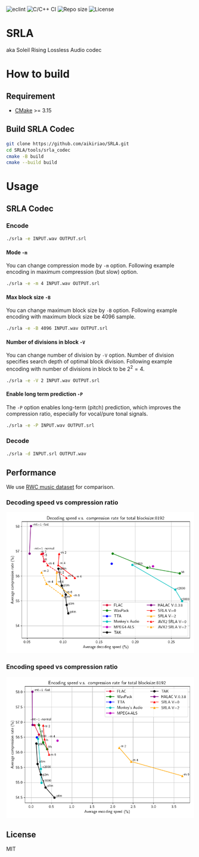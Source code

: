 ![eclint](https://github.com/aikiriao/SRLA/actions/workflows/eclint.yml/badge.svg?branch=main)
![C/C++ CI](https://github.com/aikiriao/SRLA/actions/workflows/c-cpp.yml/badge.svg?branch=main)
![Repo size](https://img.shields.io/github/repo-size/aikiriao/SRLA)
![License](https://img.shields.io/github/license/aikiriao/SRLA)

# SRLA

aka Soleil Rising Lossless Audio codec

# How to build

## Requirement

* [CMake](https://cmake.org) >= 3.15

## Build SRLA Codec

```bash
git clone https://github.com/aikiriao/SRLA.git
cd SRLA/tools/srla_codec
cmake -B build
cmake --build build
```

# Usage

## SRLA Codec

### Encode

```bash
./srla -e INPUT.wav OUTPUT.srl
```

#### Mode `-m`

You can change compression mode by `-m` option.
Following example encoding in maximum compression (but slow) option.

```bash
./srla -e -m 4 INPUT.wav OUTPUT.srl
```
#### Max block size `-B`

You can change maximum block size by `-B` option.
Following example encoding with maximum block size be 4096 sample.

```bash
./srla -e -B 4096 INPUT.wav OUTPUT.srl
```

#### Number of divisions in block `-V`

You can change number of division by `-V` option. Number of division specifies search depth of optimal block division.
Following example encoding with number of divisions in block to be $2^{2} = 4$.

```bash
./srla -e -V 2 INPUT.wav OUTPUT.srl
```

#### Enable long term prediction `-P`

The `-P` option enables long-term (pitch) prediction, which improves the compression ratio, especially for vocal/pure tonal signals.

```bash
./srla -e -P INPUT.wav OUTPUT.srl
```

### Decode

```bash
./srla -d INPUT.srl OUTPUT.wav
```
## Performance

We use [RWC music dataset](https://staff.aist.go.jp/m.goto/RWC-MDB/) for comparison.

### Decoding speed vs compression ratio

![Decoding speed vs compression rate](./evaluation/decodespeed_vs_compressionrate_8192_total.png)

### Encoding speed vs compression ratio

![Encoding speed vs compression rate](./evaluation/encodespeed_vs_compressionrate_8192_total.png)

## License

MIT
